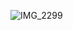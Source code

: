 
![IMG_2299](https://github.com/vampaku/vampaku/assets/139192960/9759d425-fbcb-41ba-a453-5010178cce8b)
